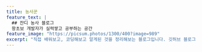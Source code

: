 ```yaml
---
title: 농사꾼
feature_text: |
  ## 잔디 농사 블로그
  왕초보 개발자가 실력쌓고 공부하는 공간
feature_image: "https://picsum.photos/1300/400?image=989"
excerpt: "직접 배워보고, 코딩해보고 알게된 것을 정리해보는 블로그입니다. 깃허브 블로그가 아직 미숙해서 이것저것 코드 짜는 중입니다. "
---
```

